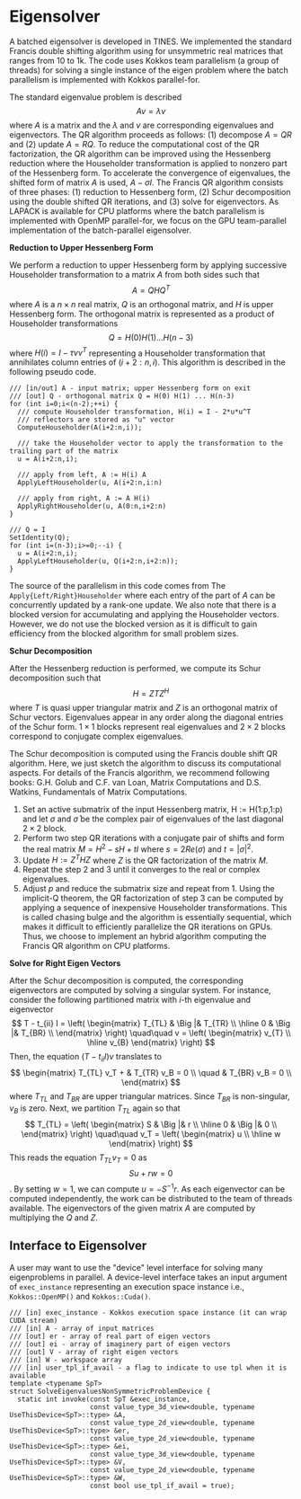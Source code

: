 # Eigensolver

A batched eigensolver is developed in TINES. We implemented the standard Francis double shifting algorithm using for unsymmetric real matrices that ranges from 10 to 1k. The code uses Kokkos team parallelism (a group of threads) for solving a single instance of the eigen problem where the batch parallelism is implemented with Kokkos parallel-for.

The standard eigenvalue problem is described
$$
A v = \lambda v
$$
where $A$ is a matrix and the $\lambda$ and $v$ are corresponding eigenvalues and eigenvectors. The QR algorithm proceeds as follows: (1) decompose $A = QR$ and (2) update $A = RQ$. To reduce the computational cost of the QR factorization, the QR algorithm can be improved using the Hessenberg reduction where the Householder transformation is applied to nonzero part of the Hessenberg form. To accelerate the convergence of eigenvalues, the shifted form of matrix $A$ is used, $A-\sigma I$. The Francis QR algorithm consists of three phases: (1) reduction to Hessenberg form, (2) Schur decomposition using the double shifted QR iterations, and (3) solve for eigenvectors. As LAPACK is available for CPU platforms where the batch parallelism is implemented with OpenMP parallel-for, we focus on the GPU team-parallel implementation of the batch-parallel eigensolver.

**Reduction to Upper Hessenberg Form**

We perform a reduction to upper Hessenberg form by applying successive Householder transformation to a matrix $A$ from both sides such that
$$
A = Q H Q^T
$$
where $A$ is a $n\times n$ real matrix, $Q$ is an orthogonal matrix, and $H$ is upper Hessenberg form. The orthogonal matrix is represented as a product of Householder transformations
$$
Q = H(0) H(1)... H(n-3)
$$
where $H(i) = I - \tau v v^T$ representing a Householder transformation that annihilates column entries of $(i+2:n,i)$. This algorithm is described in the following pseudo code.
```
/// [in/out] A - input matrix; upper Hessenberg form on exit
/// [out] Q - orthogonal matrix Q = H(0) H(1) ... H(n-3)
for (int i=0;i<(n-2);++i) {
  /// compute Householder transformation, H(i) = I - 2*u*u^T
  /// reflectors are stored as "u" vector
  ComputeHouseholder(A(i+2:n,i));

  /// take the Householder vector to apply the transformation to the trailing part of the matrix
  u = A(i+2:n,i);

  /// apply from left, A := H(i) A
  ApplyLeftHouseholder(u, A(i+2:n,i:n)

  /// apply from right, A := A H(i)
  ApplyRightHouseholder(u, A(0:n,i+2:n)
}

/// Q = I
SetIdentity(Q);
for (int i=(n-3);i>=0;--i) {
  u = A(i+2:n,i);
  ApplyLeftHouseholder(u, Q(i+2:n,i+2:n));
}
```
The source of the parallelism in this code comes from The ``Apply{Left/Right}Householder`` where each entry of the part of $A$ can be concurrently updated by a rank-one update. We also note that there is a blocked version for accumulating and applying the Householder vectors. However, we do not use the blocked version as it is difficult to gain efficiency from the blocked algorithm for small problem sizes.

**Schur Decomposition**

After the Hessenberg reduction is performed, we compute its Schur decomposition such that
$$
H = Z T Z^H
$$
where $T$ is quasi upper triangular matrix and $Z$ is an orthogonal matrix of Schur vectors. Eigenvalues appear in any order along the diagonal entries of the Schur form. $1\times 1$ blocks represent real eigenvalues and $2\times 2$ blocks correspond to conjugate complex eigenvalues.

The Schur decomposition is computed using the Francis double shift QR algorithm. Here, we just sketch the algorithm to discuss its computational aspects. For details of the Francis algorithm, we recommend following books: G.H. Golub and C.F. van Loan, Matrix Computations and D.S. Watkins, Fundamentals of Matrix Computations.
1. Set an active submatrix of the input Hessenberg matrix, H := H(1:p,1:p) and let $\sigma$ and $\bar{\sigma}$ be the complex pair of eigenvalues of the last diagonal $2\times 2$ block.
2. Perform two step QR iterations with a conjugate pair of shifts and form the real matrix $M = H^2 - sH + tI$ where $s = 2Re(\sigma)$ and $t = |\sigma|^2$.
3. Update $H := Z^T H Z$ where $Z$ is the QR factorization of the matrix $M$.
4. Repeat the step 2 and 3 until it converges to the real or complex eigenvalues.
5. Adjust $p$ and reduce the submatrix size and repeat from 1.
Using the implicit-Q theorem, the QR factorization of step 3 can be computed by applying a sequence of inexpensive Householder transformations. This is called chasing bulge and the algorithm is essentially sequential, which makes it difficult to efficiently parallelize the QR iterations on GPUs. Thus, we choose to implement an hybrid algorithm computing the Francis QR algorithm on CPU platforms.  

**Solve for Right Eigen Vectors**

After the Schur decomposition is computed, the corresponding eigenvectors are computed by solving a singular system. For instance, consider the following partitioned matrix with $i$-th eigenvalue and eigenvector
$$
T - t_{ii} I =
\left(
\begin{matrix}
  T_{TL} & \Big |& T_{TR} \\ \hline
       0 & \Big |& T_{BR} \\
\end{matrix}
\right)
\quad\quad
v = \left(
\begin{matrix}
v_{T} \\ \hline
v_{B}
\end{matrix}
\right)
$$
Then, the equation $(T-t_{ii}I)v$ translates to
$$
\begin{matrix}
T_{TL} v_T + & T_{TR} v_B = 0 \\
\quad & T_{BR} v_B = 0 \\
\end{matrix}
$$
where $T_{TL}$ and $T_{BR}$ are upper triangular matrices. Since $T_{BR}$ is non-singular, $v_B$ is zero. Next, we partition $T_{TL}$ again so that
$$
T_{TL} =
\left(
\begin{matrix}
  S & \Big |& r \\ \hline
       0 & \Big |& 0 \\
\end{matrix}
\right)
\quad\quad
v_T = \left(
\begin{matrix}
u \\ \hline
w
\end{matrix}
\right)
$$
This reads the equation $T_{TL} v_T = 0$ as
$$
Su + rw = 0
$$.
By setting $w=1$, we can compute $u = -S^{-1} r$. As each eigenvector can be computed independently, the work can be distributed to the team of threads available. The eigenvectors of the given matrix $A$ are computed by multiplying the $Q$ and $Z$.


## Interface to Eigensolver

A user may want to use the "device" level interface for solving many eigenproblems in parallel. A device-level interface takes an input argument of ``exec_instance`` representing an execution space instance i.e., ``Kokkos::OpenMP()`` and ``Kokkos::Cuda()``.
```
/// [in] exec_instance - Kokkos execution space instance (it can wrap CUDA stream)
/// [in] A - array of input matrices
/// [out] er - array of real part of eigen vectors
/// [out] ei - array of imaginery part of eigen vectors
/// [out] V - array of right eigen vectors
/// [in] W - workspace array
/// [in] user_tpl_if_avail - a flag to indicate to use tpl when it is available
template <typename SpT>
struct SolveEigenvaluesNonSymmetricProblemDevice {
  static int invoke(const SpT &exec_instance,
                    const value_type_3d_view<double, typename UseThisDevice<SpT>::type> &A,
                    const value_type_2d_view<double, typename UseThisDevice<SpT>::type> &er,
                    const value_type_2d_view<double, typename UseThisDevice<SpT>::type> &ei,
                    const value_type_3d_view<double, typename UseThisDevice<SpT>::type> &V,
                    const value_type_2d_view<double, typename UseThisDevice<SpT>::type> &W,
                    const bool use_tpl_if_avail = true);
```
